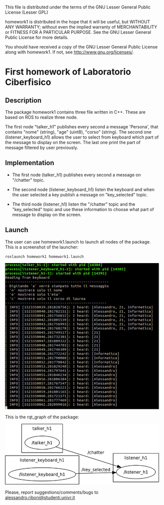 This file is distributed under the terms of the GNU Lesser General Public License (Lesser GPL)

homework1 is distributed in the hope that it will be useful,
but WITHOUT ANY WARRANTY; without even the implied warranty of
MERCHANTABILITY or FITNESS FOR A PARTICULAR PURPOSE.  See the
GNU Lesser General Public License for more details.

You should have received a copy of the GNU Lesser General Public License
along with homework1. If not, see <http://www.gnu.org/licenses/>.

# First homework of Laboratorio Ciberfisico

## Description

The package homework1 contains three file written in C++.
These are based on ROS to realize three node.

The first node "talker_h1" publishes every second a message 'Persona', that contains
"nome" (string), "age" (uint8), "corso" (string).
The second one (listener_keyboard_h1) allows the user to select from keyboard which part of the message
to display on the screen.
The last one print the part of message filtered by user previously.


## Implementation

* The first node (talker_h1) publishes every second a message on "/chatter" topic.

* The second node (listener_keyboard_h1) listen the keyboard and when the user selected a key publish a message on
"key_selected" topic.

* The third node (listener_h1) listen the "/chatter" topic and the "key_selected" topic and use these information
to choose what part of message to display on the screen.


## Launch

The user can use homework1.launch to launch all nodes of the package.
This is a screenshot of the launcher:

```
roslaunch homework1 homework1.launch
```

![screen launcher](images/screen_launch.png)


This is the rqt_graph of the package:

![rosgraph](images/rosgraph.png)


Please, report suggestions/comments/bugs to<br>
alessandro.riboni@studenti.univr.it
